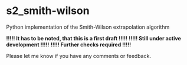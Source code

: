 # s2_smith-wilson
 Python implementation of the Smith-Wilson extrapolation algorithm

__!!!!! It has to be noted, that this is a first draft !!!!!__
__!!!!! Still under active development !!!!!__
__!!!!! Further checks required !!!!!__

Please let me know if you have any comments or feedback.